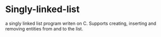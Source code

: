 # Singly-linked-list
a singly linked list program writen on C. Supports creating, inserting and removing entities from and to the list.
